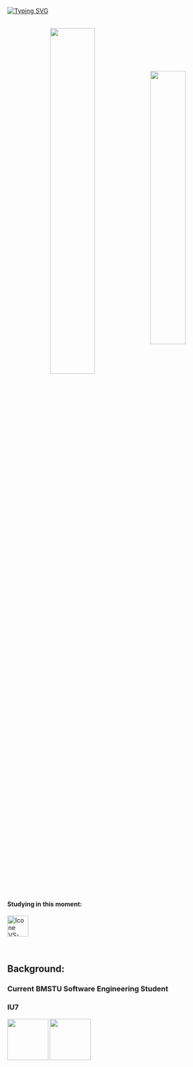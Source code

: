 [![Typing SVG](https://readme-typing-svg.herokuapp.com?color=FF3670&size=35&center=true&vCenter=true&width=1000&lines=Welcome+to+my+GitHub+profile!;My+name+is+pai0id;I'm+Software+Engineering+Student)](https://git.io/typing-svg)

<br>

<div align="center" style="margin-bottom:200px">
 <img width=45% align="center" src="https://github-readme-stats.vercel.app/api?username=pai0id&theme=radical&show_icons=true" />
 <img width=40% align="center" src="https://github-readme-stats.vercel.app/api/top-langs/?username=pai0id&layout=compact&theme=radical" />
</div>


<br>


#### Studying in this moment:
  [<img height="48px" width="48px" alt="Icone VS-Code" src="https://skillicons.dev/icons?i=go"/>](https://golang.com/)

<br>

## Background:

### Current BMSTU Software Engineering Student
### IU7
<img align="left" height="94px" width="94px" src="https://github.com/pai0id/pai0id/assets/127775298/384b82b3-c22e-4945-9a34-843a0aed5bb9">
<img align="center" height="94px" width="94px" src="https://github.com/pai0id/pai0id/assets/127775298/38109095-dd94-4c59-b093-32fab756995a">

<br>

